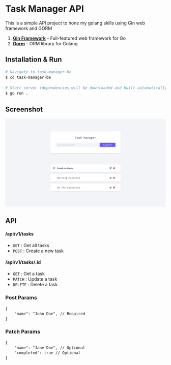 # Task Manager API

This is a simple API project to hone my golang skills using Gin web framework and GORM

1. [**Gin Framework**](https://gin-gonic.com/) - Full-featured web framework for Go
2. [**Gorm**](https://gorm.io/index.html) - ORM library for Golang

## Installation & Run

```bash
# Navigate to task-manager-be
$ cd task-manager-be

# Start server (dependencies will be downloaded and built automatically)
$ go run .
```

## Screenshot

![](task-manager.png)

## API

#### /api/v1/tasks

- `GET` : Get all tasks
- `POST` : Create a new task

#### /api/v1/tasks/:id

- `GET` : Get a task
- `PATCH` : Update a task
- `DELETE` : Delete a task

### Post Params

```
{
    "name": "John Doe", // Required
}
```

### Patch Params

```
{
    "name": "Jane Doe", // Optional
    "completed": true // Optional
}
```
